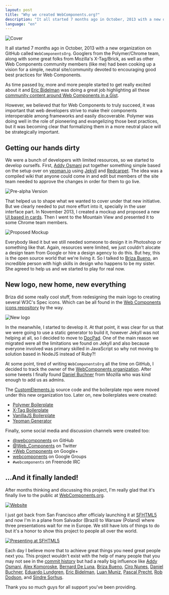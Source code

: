 ```yaml
---
layout: post
title: "Why we created WebComponents.org?"
description: "It all started 7 months ago in October, 2013 with a new organization on GitHub called 'WebComponentsOrg'. Googlers from the Polymer/Chrome team, along with some great folks from Mozilla's X-Tag/Brick, as well as other Web Components community members (like me) had been cooking up a vision for a simple, neutral site/community devoted to encouraging good best practices for Web Components."
language: "en"
---
```


![Cover](/assets/img/posts/why-we-created-webcomponentsorg.jpg)

It all started 7 months ago in October, 2013 with a new organization on GitHub called `WebComponentsOrg`. Googlers from the Polymer/Chrome team, along with some great folks from Mozilla's X-Tag/Brick, as well as other Web Components community members (like me) had been cooking up a vision for a simple, neutral site/community devoted to encouraging good best practices for Web Components.

<!-- more -->

As time passed by, more and more people started to get really excited about it and [Eric Bidelman](https://twitter.com/ebidel) was doing a great job highlighting all these [community content around Web Components in a Gist](https://gist.github.com/ebidel/6314025).

However, we believed that for Web Components to truly succeed, it was important that web developers strive to make their components interoperable among frameworks and easily discoverable. Polymer was doing well in the role of pioneering and evangelizing those best practices, but it was becoming clear that formalizing them in a more neutral place will be strategically important.

## Getting our hands dirty

We were a bunch of developers with limited resources, so we started to develop ourselfs. First, [Addy Osmani](https://twitter.com/addyosmani) put together something simple based on the setup over on [yeoman.io](http://yeoman.io/) using [Jekyll](http://jekyllrb.com/) and [Redcarpet](https://github.com/vmg/redcarpet). The idea was a compiled wiki that anyone could come in and edit but members of the site team needed to approve the changes in order for them to go live.

![Pre-alpha Version](/assets/img/posts/wcorg-prealpha.jpg)

That helped us to shape what we wanted to cover under that new initiative. But we clearly needed to put more effort into it, specially in the user interface part. In November 2013, I created a mockup and proposed a new [UI based in cards](http://insideintercom.io/why-cards-are-the-future-of-the-web/). Then I went to the Mountain View and presented it to some Chrome team members.

![Proposed Mockup](/assets/img/posts/wcorg-mockup.jpg)

Everybody liked it but we still needed someone to design it in Photoshop or something like that. Again, resources were limited, we just couldn't alocate a design team from Google or hire a design agency to do this. But hey, this is the open source world that we're living it. So I talked to [Briza Bueno](https://twitter.com/brizabueno), an incredible person with high skills in design who happens to be my sister. She agreed to help us and we started to play for real now.

## New logo, new home, new everything

Briza did some really cool stuff, from redesigning the main logo to creating several W3C's Spec icons. Which can be all found in the [Web Components icons repository](https://github.com/webcomponents/webcomponents-icons) by the way.

![New logo](/assets/img/posts/wcorg-logo.jpg)

In the meanwhile, I started to develop it. At that point, it was clear for us that we were going to use a static generator to build it, however Jekyll was not helping at all, so I decided to move to [DocPad](http://docpad.org/). One of the main reason we migrated were all the limitations we found on Jekyll and also because everyone involved was primary skilled in JavaScript so why not moving to solution based in NodeJS instead of Ruby?!

At some point, tired of writing `WebComponentsOrg` all the time on GitHub, I decided to track the owner of the [WebComponents organization](https://github.com/webcomponents/). After some tweets I finally found [Daniel Buchner](https://twitter.com/csuwildcat) from Mozilla who was kind enough to add us as admins.

The [CustomElements.io](http://customelements.io/) source code and the boilerplate repo were moved under this new organization too. Later on, new boilerplates were created:

* [Polymer Boilerplate](https://github.com/webcomponents/polymer-boilerplate)
* [X-Tag Boilerplate](https://github.com/webcomponents/x-tag-boilerplate)
* [VanillaJS Boilerplate](https://github.com/webcomponents/element-boilerplate)
* [Yeoman Generator](https://github.com/webcomponents/generator-element)

Finally, some social media and discussion channels were created too:

* [@webcomponents](https://github.com/webcomponents/) on GitHub
* [@Web_Components](https://twitter.com/web_components/) on Twitter
* [+Web Components](https://plus.google.com/b/103330502635338602217/103330502635338602217/posts) on Google+
* [webcomponents](https://groups.google.com/forum/#!forum/webcomponents) on Google Groups
* `#webcomponents` on Freenode IRC

## ...And it finally landed!

After months thinking and discussing this project, I'm really glad that it's finally live to the public at [WebComponents.org](http://webcomponents.org/).

[![Website](/assets/img/posts/wcorg.jpg)](http://webcomponents.org/)

I just got back from San Francisco after officialy launching it at [SFHTML5](http://www.meetup.com/sfhtml5/events/169452272/) and now I'm in a plane from Salvador (Brazil) to Warsaw (Poland) where three presentations wait for me in Europe. We still have lots of things to do but it's a honor to show this project to people all over the world.

[![Presenting at SFHTML5](/assets/img/posts/wcorg-launch.jpg)](https://www.youtube.com/watch?feature=player_detailpage&v=mN7IAaRdi_k#t=8697)

Each day I believe more that to achieve great things you need great people next you. This project wouldn't exist with the help of many people that you may not see in the [commit history](https://github.com/webcomponents/webcomponents.github.io/graphs/contributors) but had a really big influence like [Addy Osmani](https://twitter.com/addyosmani), [Alex Komoroske](https://twitter.com/jkomoros), [Bernard De Luna](https://twitter.com/bernarddeluna), [Briza Bueno](https://twitter.com/brizabueno), [Ciro Nunes](https://twitter.com/cironunesdev), [Daniel Buchner](https://twitter.com/csuwildcat), [Eduardo Lundgren](https://twitter.com/eduardolundgren), [Eric Bidelman](https://twitter.com/ebidel), [Luan Muniz](https://twitter.com/lluanmuniz), [Pascal Precht](https://twitter.com/PascalPrecht), [Rob Dodson](https://twitter.com/rob_dodson), and [Sindre Sorhus](https://twitter.com/sindresorhus).

Thank you so much guys for all support you've been providing.